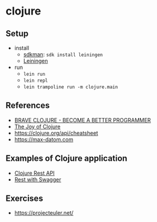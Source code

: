 # clojure

## Setup
- install
  - [sdkman](https://sdkman.io/sdks#leiningen): `sdk install leiningen`
  - [Leiningen](https://leiningen.org/)
- run
  - `lein run`
  - `lein repl`
  - `lein trampoline run -m clojure.main`

## References

- [BRAVE CLOJURE - BECOME A BETTER PROGRAMMER](https://www.braveclojure.com/functional-programming/#memoize)
- [The Joy of Clojure](https://www.manning.com/books/the-joy-of-clojure-second-edition)
- https://clojure.org/api/cheatsheet
- https://max-datom.com

## Examples of Clojure application

- [Clojure Rest API](clojure-rest)
- [Rest with Swagger](rest-wich-swagger)

## Exercises
- https://projecteuler.net/
